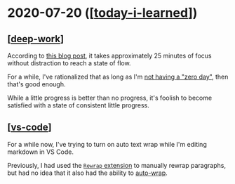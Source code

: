 # 2020-07-20 ([[today-i-learned]])

## [[deep-work]]

According to [this blog
post](https://azeria-labs.com/the-importance-of-deep-work-the-30-hour-method-for-learning-a-new-skill/),
it takes approximately 25 minutes of focus without distraction to reach a state
of flow.

For a while, I've rationalized that as long as I'm [not having a "zero
day"](https://medium.com/@fayadh56/the-concept-of-no-more-zero-days-and-why-motivation-is-fleeting-9c1c307f8948),
then that's good enough.

While a little progress is better than no progress, it's foolish to become
satisfied with a state of consistent little progress.

## [[vs-code]]

For a while now, I've trying to turn on auto text wrap while I'm editing
markdown in VS Code.

Previously, I had used the [`Rewrap`
extension](https://marketplace.visualstudio.com/items?itemName=stkb.rewrap) to
manually rewrap paragraphs, but had no idea that it also had the ability to
[auto-wrap](https://github.com/stkb/Rewrap/wiki/Auto-wrap).

[//begin]: # "Autogenerated link references for markdown compatibility"
[today-i-learned]: ../today-i-learned "Today I Learned"
[deep-work]: ../../topics/productivity/deep-work "Deep Work"
[vs-code]: ../../topics/tools/vs-code "VS Code"
[//end]: # "Autogenerated link references"
